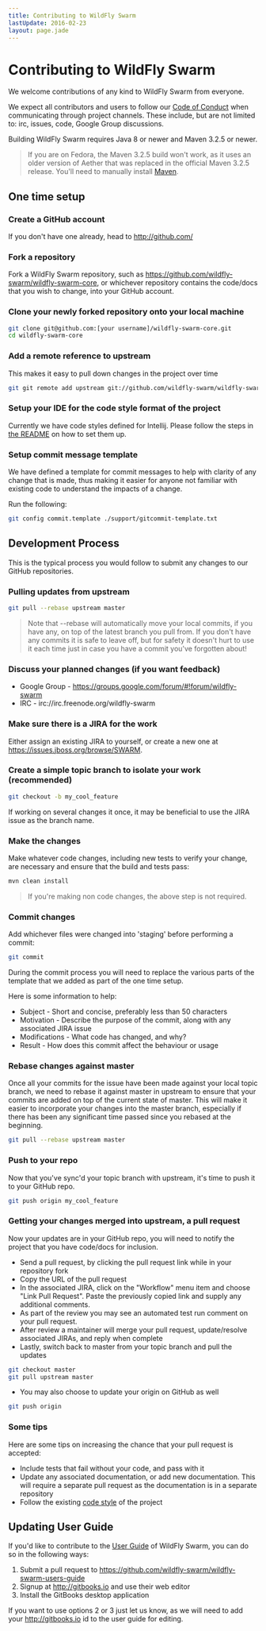 ```yaml
---
title: Contributing to WildFly Swarm
lastUpdate: 2016-02-23
layout: page.jade
---
```


# Contributing to WildFly Swarm

We welcome contributions of any kind to WildFly Swarm from everyone.

We expect all contributors and users to follow our [Code of Conduct](/community/code-of-conduct) when communicating through project channels.
These include, but are not limited to: irc, issues, code, Google Group discussions.

Building WildFly Swarm requires Java 8 or newer and Maven 3.2.5 or newer.

> If you are on Fedora, the Maven 3.2.5 build won't work, as it uses an older version of Aether that was replaced in the
> official Maven 3.2.5 release. You'll need to manually install [Maven](https://maven.apache.org/download.cgi).

## One time setup

### Create a GitHub account

If you don't have one already, head to http://github.com/

### Fork a repository

Fork a WildFly Swarm repository, such as https://github.com/wildfly-swarm/wildfly-swarm-core,
or whichever repository contains the code/docs that you wish to change, into your GitHub account.

### Clone your newly forked repository onto your local machine

```bash
git clone git@github.com:[your username]/wildfly-swarm-core.git
cd wildfly-swarm-core
```

### Add a remote reference to upstream

This makes it easy to pull down changes in the project over time

```bash
git git remote add upstream git://github.com/wildfly-swarm/wildfly-swarm-core.git
```

### Setup your IDE for the code style format of the project

Currently we have code styles defined for Intellij. Please follow the steps in [the README](https://github.com/wildfly-swarm/wildfly-swarm-parent/blob/master/ide-configs/idea/README.md)
on how to set them up.

### Setup commit message template

We have defined a template for commit messages to help with clarity of any change that is made, thus making it easier for
anyone not familiar with existing code to understand the impacts of a change.

Run the following:
```bash
git config commit.template ./support/gitcommit-template.txt
```

## Development Process

This is the typical process you would follow to submit any changes to our GitHub repositories.

### Pulling updates from upstream

```bash
git pull --rebase upstream master
```

> Note that --rebase will automatically move your local commits, if you have any, on top of the latest branch you pull from.
> If you don't have any commits it is safe to leave off, but for safety it doesn't hurt to use it each time just in case you
> have a commit you've forgotten about!

### Discuss your planned changes (if you want feedback)

 * Google Group - https://groups.google.com/forum/#!forum/wildfly-swarm
 * IRC - irc://irc.freenode.org/wildfly-swarm

### Make sure there is a JIRA for the work

Either assign an existing JIRA to yourself, or create a new one at https://issues.jboss.org/browse/SWARM.

### Create a simple topic branch to isolate your work (recommended)

```bash
git checkout -b my_cool_feature
```

If working on several changes it once, it may be beneficial to use the JIRA issue as the branch name.

### Make the changes

Make whatever code changes, including new tests to verify your change, are necessary and ensure that the build and tests pass:

```bash
mvn clean install
```

> If you're making non code changes, the above step is not required.

### Commit changes

Add whichever files were changed into 'staging' before performing a commit:

```bash
git commit
```

During the commit process you will need to replace the various parts of the template that we added as part of the one time setup.

Here is some information to help:
 * Subject - Short and concise, preferably less than 50 characters
 * Motivation - Describe the purpose of the commit, along with any associated JIRA issue
 * Modifications - What code has changed, and why?
 * Result - How does this commit affect the behaviour or usage

### Rebase changes against master

Once all your commits for the issue have been made against your local topic branch, we need to rebase it against master in
upstream to ensure that your commits are added on top of the current state of master.  This will make it easier to incorporate
your changes into the master branch, especially if there has been any significant time passed since you rebased at the beginning.

```bash
git pull --rebase upstream master
```

### Push to your repo

Now that you've sync'd your topic branch with upstream, it's time to push it to your GitHub repo.

```bash
git push origin my_cool_feature
```

### Getting your changes merged into upstream, a pull request

Now your updates are in your GitHub repo, you will need to notify the project that you have code/docs for inclusion.

 * Send a pull request, by clicking the pull request link while in your repository fork
 * Copy the URL of the pull request
 * In the associated JIRA, click on the "Workflow" menu item and choose "Link Pull Request".  Paste the previously copied link
  and supply any additional comments.
 * As part of the review you may see an automated test run comment on your pull request.
 * After review a maintainer will merge your pull request, update/resolve associated JIRAs, and reply when complete
 * Lastly, switch back to master from your topic branch and pull the updates

```bash
git checkout master
git pull upstream master
```

 * You may also choose to update your origin on GitHub as well

```bash
git push origin
```

### Some tips

Here are some tips on increasing the chance that your pull request is accepted:
 * Include tests that fail without your code, and pass with it
 * Update any associated documentation, or add new documentation. This will require a separate pull request as the documentation
 is in a separate repository
 * Follow the existing [code style](/community/code-style.md) of the project

## Updating User Guide

If you'd like to contribute to the [User Guide](https://wildfly-swarm.gitbooks.io/wildfly-swarm-users-guide/content/) of
WildFly Swarm, you can do so in the following ways:

  1. Submit a pull request to https://github.com/wildfly-swarm/wildfly-swarm-users-guide
  2. Signup at http://gitbooks.io and use their web editor
  3. Install the GitBooks desktop application

If you want to use options 2 or 3 just let us know, as we will need to add your http://gitbooks.io id to the user guide for editing.
